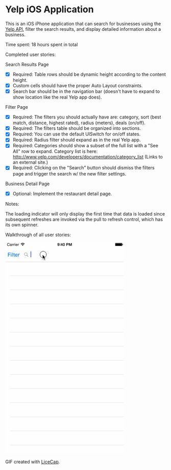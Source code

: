 # Yelp iOS Application

This is an iOS iPhone application that can search for businesses using the [Yelp API](http://www.yelp.com/developers/documentation/v2/search_api), filter the search results, and display detailed information about a business.

Time spent: 18 hours spent in total

Completed user stories: 

Search Results Page

* [x] Required: Table rows should be dynamic height according to the content height.
* [x] Custom cells should have the proper Auto Layout constraints.
* [x] Search bar should be in the navigation bar (doesn't have to expand to show location like the real Yelp app does).

Filter Page

* [x] Required: The filters you should actually have are: category, sort (best match, distance, highest rated), radius (meters), deals (on/off).
* [x] Required: The filters table should be organized into sections.
* [x] Required: You can use the default UISwitch for on/off states.
* [x] Required: Radius filter should expand as in the real Yelp app.
* [x] Required: Categories should show a subset of the full list with a "See All" row to expand. Category list is here: http://www.yelp.com/developers/documentation/category_list (Links to an external site.)
* [x] Required: Clicking on the "Search" button should dismiss the filters page and trigger the search w/ the new filter settings.

Business Detail Page

* [x] Optional: Implement the restaurant detail page.

Notes:

The loading indicator will only display the first time that data is loaded since subsequent refreshes are invoked via the pull to refresh control, which has its own spinner.

Walkthrough of all user stories:

![Video Walkthrough](demo.gif)

GIF created with [LiceCap](http://www.cockos.com/licecap/).
